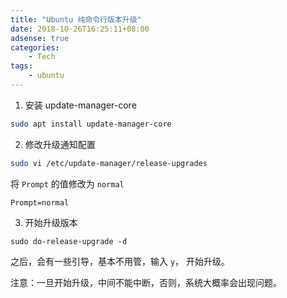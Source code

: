 ```yaml
---
title: "Ubuntu 纯命令行版本升级"
date: 2018-10-26T16:25:11+08:00
adsense: true
categories:
    - Tech
tags:
    - ubuntu
---
```


1. 安装 update-manager-core

```bash
sudo apt install update-manager-core
```

2. 修改升级通知配置

```bash
sudo vi /etc/update-manager/release-upgrades
```

将 `Prompt` 的值修改为 `normal`

```
Prompt=normal
```

3. 开始升级版本

```
sudo do-release-upgrade -d
```

之后，会有一些引导，基本不用管，输入 `y`， 开始升级。

注意：一旦开始升级，中间不能中断，否则，系统大概率会出现问题。



